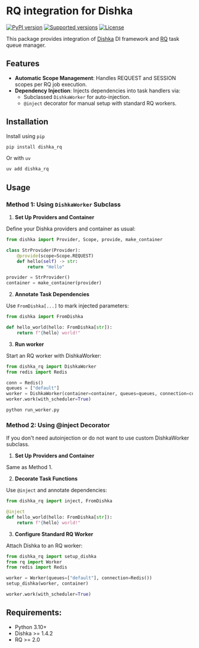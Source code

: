 # RQ integration for Dishka

[![PyPI version](https://badge.fury.io/py/dishka-rq.svg)](https://pypi.python.org/pypi/dishka-rq)
[![Supported versions](https://img.shields.io/pypi/pyversions/dishka-rq.svg)](https://pypi.python.org/pypi/dishka-rq)
[![License](https://img.shields.io/github/license/prepin/dishka-rq)](https://github.com/prepin/dishka_rq/blob/master/LICENSE)

This package provides integration of [Dishka](http://github.com/reagento/dishka/) DI framework and [RQ](https://github.com/rq/rq) task queue manager.

## Features


* **Automatic Scope Management**: Handles REQUEST and SESSION scopes per RQ job execution.
* **Dependency Injection**: Injects dependencies into task handlers via:
  * Subclassed `DishkaWorker` for auto-injection.
  * `@inject` decorator for manual setup with standard RQ workers.

## Installation

Install using `pip`

```sh
pip install dishka_rq
```

Or with `uv`

```sh
uv add dishka_rq
```

## Usage

### Method 1: Using `DishkaWorker` Subclass


1. **Set Up Providers and Container**

Define your Dishka providers and container as usual:

```python
from dishka import Provider, Scope, provide, make_container

class StrProvider(Provider):
    @provide(scope=Scope.REQUEST)
    def hello(self) -> str:
        return "Hello"

provider = StrProvider()
container = make_container(provider)
```

2. **Annotate Task Dependencies**

Use `FromDishka[...]` to mark injected parameters:

```python
from dishka import FromDishka

def hello_world(hello: FromDishka[str]):
    return f"{hello} world!"
```

3. **Run worker**

Start an RQ worker with DishkaWorker:

```python
from dishka_rq import DishkaWorker
from redis import Redis

conn = Redis()
queues = ["default"]
worker = DishkaWorker(container=container, queues=queues, connection=conn)
worker.work(with_scheduler=True)
```

```python
python run_worker.py
```

### Method 2: Using @inject Decorator

If you don't need autoinjection or do not want to use custom DishkaWorker subclass.

1. **Set Up Providers and Container**

Same as Method 1.

2. **Decorate Task Functions**

Use `@inject` and annotate dependencies:

```python
from dishka_rq import inject, FromDishka

@inject
def hello_world(hello: FromDishka[str]):
    return f"{hello} world!"
```

3. **Configure Standard RQ Worker**

Attach Dishka to an RQ worker:

```python
from dishka_rq import setup_dishka
from rq import Worker
from redis import Redis

worker = Worker(queues=["default"], connection=Redis())
setup_dishka(worker, container)

worker.work(with_scheduler=True)
```

## Requirements:

* Python 3.10+
* Dishka >= 1.4.2
* RQ >= 2.0
